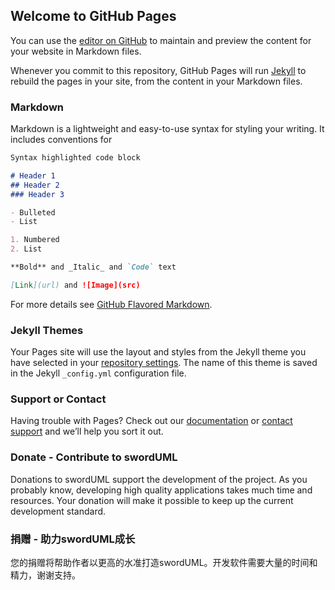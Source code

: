 ## Welcome to GitHub Pages

You can use the [editor on GitHub](https://github.com/zcatt/swordUML/edit/master/README.md) to maintain and preview the content for your website in Markdown files.

Whenever you commit to this repository, GitHub Pages will run [Jekyll](https://jekyllrb.com/) to rebuild the pages in your site, from the content in your Markdown files.

### Markdown

Markdown is a lightweight and easy-to-use syntax for styling your writing. It includes conventions for

```markdown
Syntax highlighted code block

# Header 1
## Header 2
### Header 3

- Bulleted
- List

1. Numbered
2. List

**Bold** and _Italic_ and `Code` text

[Link](url) and ![Image](src)
```

For more details see [GitHub Flavored Markdown](https://guides.github.com/features/mastering-markdown/).

### Jekyll Themes

Your Pages site will use the layout and styles from the Jekyll theme you have selected in your [repository settings](https://github.com/zcatt/swordUML/settings). The name of this theme is saved in the Jekyll `_config.yml` configuration file.

### Support or Contact

Having trouble with Pages? Check out our [documentation](https://help.github.com/categories/github-pages-basics/) or [contact support](https://github.com/contact) and we’ll help you sort it out.

### Donate - Contribute to swordUML<a id="donate"/>
Donations to swordUML support the development of the project. As you probably know, developing high quality applications takes much time and resources. Your donation will make it possible to keep up the current development standard.
### 捐赠 - 助力swordUML成长
您的捐赠将帮助作者以更高的水准打造swordUML。开发软件需要大量的时间和精力，谢谢支持。
